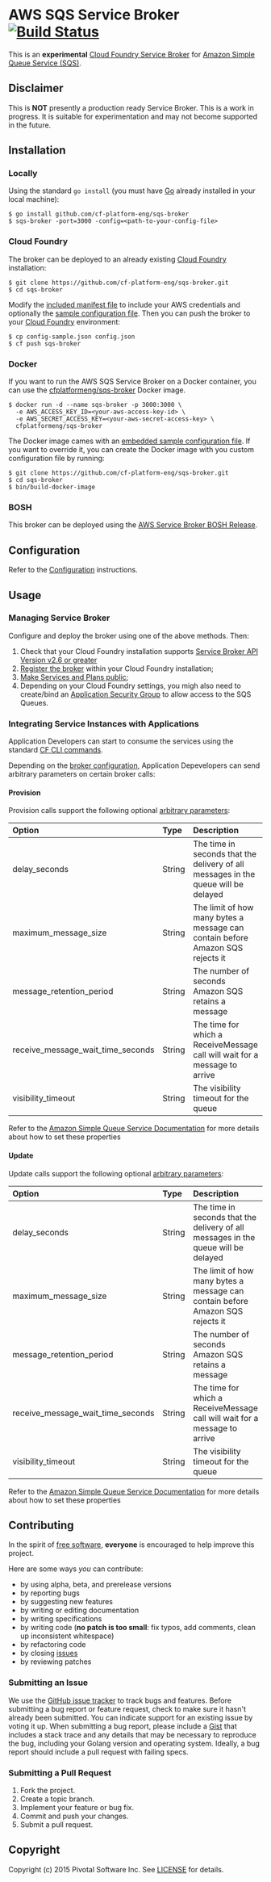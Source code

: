# AWS SQS Service Broker [![Build Status](https://travis-ci.org/cf-platform-eng/sqs-broker.png)](https://travis-ci.org/cf-platform-eng/sqs-broker)

This is an **experimental** [Cloud Foundry Service Broker](https://docs.cloudfoundry.org/services/overview.html) for [Amazon Simple Queue Service (SQS)](https://aws.amazon.com/sqs/).

## Disclaimer

This is **NOT** presently a production ready Service Broker. This is a work in progress. It is suitable for experimentation and may not become supported in the future.

## Installation

### Locally

Using the standard `go install` (you must have [Go](https://golang.org/) already installed in your local machine):

```
$ go install github.com/cf-platform-eng/sqs-broker
$ sqs-broker -port=3000 -config=<path-to-your-config-file>
```

### Cloud Foundry

The broker can be deployed to an already existing [Cloud Foundry](https://www.cloudfoundry.org/) installation:

```
$ git clone https://github.com/cf-platform-eng/sqs-broker.git
$ cd sqs-broker
```

Modify the [included manifest file](https://github.com/cf-platform-eng/sqs-broker/blob/master/manifest.yml) to include your AWS credentials and optionally the [sample configuration file](https://github.com/cf-platform-eng/sqs-broker/blob/master/config-sample.json). Then you can push the broker to your [Cloud Foundry](https://www.cloudfoundry.org/) environment:

```
$ cp config-sample.json config.json
$ cf push sqs-broker
```

### Docker

If you want to run the AWS SQS Service Broker on a Docker container, you can use the [cfplatformeng/sqs-broker](https://registry.hub.docker.com/u/cfplatformeng/sqs-broker/) Docker image.

```
$ docker run -d --name sqs-broker -p 3000:3000 \
  -e AWS_ACCESS_KEY_ID=<your-aws-access-key-id> \
  -e AWS_SECRET_ACCESS_KEY=<your-aws-secret-access-key> \
  cfplatformeng/sqs-broker
```

The Docker image cames with an [embedded sample configuration file](https://github.com/cf-platform-eng/sqs-broker/blob/master/config-sample.json). If you want to override it, you can create the Docker image with you custom configuration file by running:

```
$ git clone https://github.com/cf-platform-eng/sqs-broker.git
$ cd sqs-broker
$ bin/build-docker-image
```

### BOSH

This broker can be deployed using the [AWS Service Broker BOSH Release](https://github.com/cf-platform-eng/aws-broker-boshrelease).

## Configuration

Refer to the [Configuration](https://github.com/cf-platform-eng/sqs-broker/blob/master/CONFIGURATION.md) instructions.

## Usage

### Managing Service Broker

Configure and deploy the broker using one of the above methods. Then:

1. Check that your Cloud Foundry installation supports [Service Broker API Version v2.6 or greater](https://docs.cloudfoundry.org/services/api.html#changelog)
2. [Register the broker](https://docs.cloudfoundry.org/services/managing-service-brokers.html#register-broker) within your Cloud Foundry installation;
3. [Make Services and Plans public](https://docs.cloudfoundry.org/services/access-control.html#enable-access);
4. Depending on your Cloud Foundry settings, you migh also need to create/bind an [Application Security Group](https://docs.cloudfoundry.org/adminguide/app-sec-groups.html) to allow access to the SQS Queues.

### Integrating Service Instances with Applications

Application Developers can start to consume the services using the standard [CF CLI commands](https://docs.cloudfoundry.org/devguide/services/managing-services.html).

Depending on the [broker configuration](https://github.com/cf-platform-eng/sqs-broker/blob/master/CONFIGURATION.md#sqs-broker-configuration), Application Depevelopers can send arbitrary parameters on certain broker calls:

#### Provision

Provision calls support the following optional [arbitrary parameters](https://docs.cloudfoundry.org/devguide/services/managing-services.html#arbitrary-params-create):

| Option                            | Type   | Description
|:----------------------------------|:------ |:-----------
| delay_seconds                     | String | The time in seconds that the delivery of all messages in the queue will be delayed
| maximum_message_size              | String | The limit of how many bytes a message can contain before Amazon SQS rejects it
| message_retention_period          | String | The number of seconds Amazon SQS retains a message
| receive_message_wait_time_seconds | String | The time for which a ReceiveMessage call will wait for a message to arrive
| visibility_timeout                | String | The visibility timeout for the queue

Refer to the [Amazon Simple Queue Service Documentation](https://aws.amazon.com/documentation/sqs/) for more details about how to set these properties

#### Update

Update calls support the following optional [arbitrary parameters](https://docs.cloudfoundry.org/devguide/services/managing-services.html#arbitrary-params-update):

| Option                            | Type   | Description
|:----------------------------------|:------ |:-----------
| delay_seconds                     | String | The time in seconds that the delivery of all messages in the queue will be delayed
| maximum_message_size              | String | The limit of how many bytes a message can contain before Amazon SQS rejects it
| message_retention_period          | String | The number of seconds Amazon SQS retains a message
| receive_message_wait_time_seconds | String | The time for which a ReceiveMessage call will wait for a message to arrive
| visibility_timeout                | String | The visibility timeout for the queue

Refer to the [Amazon Simple Queue Service Documentation](https://aws.amazon.com/documentation/sqs/) for more details about how to set these properties

## Contributing

In the spirit of [free software](http://www.fsf.org/licensing/essays/free-sw.html), **everyone** is encouraged to help improve this project.

Here are some ways *you* can contribute:

* by using alpha, beta, and prerelease versions
* by reporting bugs
* by suggesting new features
* by writing or editing documentation
* by writing specifications
* by writing code (**no patch is too small**: fix typos, add comments, clean up inconsistent whitespace)
* by refactoring code
* by closing [issues](https://github.com/cf-platform-eng/sqs-broker/issues)
* by reviewing patches

### Submitting an Issue

We use the [GitHub issue tracker](https://github.com/cf-platform-eng/sqs-broker/issues) to track bugs and features. Before submitting a bug report or feature request, check to make sure it hasn't already been submitted. You can indicate support for an existing issue by voting it up. When submitting a bug report, please include a [Gist](http://gist.github.com/) that includes a stack trace and any details that may be necessary to reproduce the bug, including your Golang version and operating system. Ideally, a bug report should include a pull request with failing specs.

### Submitting a Pull Request

1. Fork the project.
2. Create a topic branch.
3. Implement your feature or bug fix.
4. Commit and push your changes.
5. Submit a pull request.

## Copyright

Copyright (c) 2015 Pivotal Software Inc. See [LICENSE](https://github.com/cf-platform-eng/sqs-broker/blob/master/LICENSE) for details.
